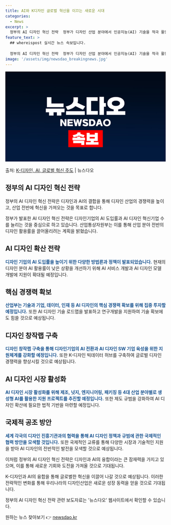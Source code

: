 ```yaml
---
title: AI와 K디자인 글로벌 혁신을 이끄는 새로운 시대
categories:
  - News
excerpt: >
  정부의 AI 디자인 혁신 전략  정부가 디자인 산업 분야에서 인공지능(AI) 기술을 적극 활용해 디자인 혁신…
feature_text: >
  ## whereispost 실시간 뉴스 속보입니다.

  정부의 AI 디자인 혁신 전략  정부가 디자인 산업 분야에서 인공지능(AI) 기술을 적극 활용해 디자인 혁신…
image: '/assets/img/newsdao_breakingnews.jpg'
---
```


![뉴스다오 속보](/assets/img/newsdao_breakingnews.jpg)

<p>출처: <a href="https://newsdao.kr/4694" rel="dofollow">K-디자인, AI, 글로벌 혁신 주도</a> | 뉴스다오</p>

<h2 data-ke-size="size26">정부의 AI 디자인 혁신 전략</h2>
정부의 AI 디자인 혁신 전략은 디자인과 AI의 결합을 통해 디자인 산업의 경쟁력을 높이고, 산업 전반에 혁신을 가져오는 것을 목표로 합니다.

<p data-ke-size="size16">정부가 발표한 AI 디자인 혁신 전략은 디자인기업의 AI 도입률과 AI 디자인 혁신기업 수를 늘리는 것을 중심으로 하고 있습니다. 산업통상자원부는 이를 통해 산업 분야 전반의 디자인 활용률을 끌어올리려는 계획을 밝혔습니다.</p>

<h2 data-ke-size="size26">AI 디자인 확산 전략</h2>
<b><span style="color: #1a5490;">디자인 기업의 AI 도입률을 높이기 위한 다양한 방법론과 정책이 발표되었습니다.</span></b> 현재의 디자인 분야 AI 활용률이 낮은 상황을 개선하기 위해 AI 서비스 개발과 AI 디자인 모델 개발에 지원이 확대될 예정입니다.

<h2 data-ke-size="size26">핵심 경쟁력 확보</h2>
<b><span style="color: #1a5490;">산업부는 기술과 기업, 데이터, 인재 등 AI 디자인의 핵심 경쟁력 확보를 위해 집중 투자할 예정입니다.</span></b> 또한 AI 디자인 기술 로드맵을 발표하고 연구개발을 지원하여 기술 확보에도 힘쓸 것으로 예상됩니다.

<h2 data-ke-size="size26">디자인 창작랩 구축</h2>
<b><span style="color: #1a5490;">디자인 창작랩 구축을 통해 디자인기업의 AI 전환과 AI 디자인 SW 기업 육성을 위한 지원체계를 강화할 예정입니다.</span></b> 또한 K-디자인 빅데이터 허브를 구축하여 글로벌 디자인 경쟁력을 향상시킬 것으로 예상됩니다.

<h2 data-ke-size="size26">AI 디자인 시장 활성화</h2>
<b><span style="color: #1a5490;">AI 디자인 시장 활성화를 위해 제조, 넛지, 엔지니어링, 패키징 등 4대 산업 분야별로 생성형 AI를 활용한 지원 프로젝트를 추진할 예정입니다.</span></b> 또한 제도 규범을 강화하여 AI 디자인 확산에 필요한 법적 기반을 마련할 예정입니다.

<h2 data-ke-size="size26">국제적 공조 방안</h2>
<b><span style="color: #1a5490;">세계 각국의 디자인 진흥기관과의 협력을 통해 AI 디자인 정책과 규범에 관한 국제적인 협력 방안을 모색할 것입니다.</span></b> 또한 국제적인 교류를 통해 다양한 시장과 기술적인 지원을 받아 AI 디자인의 전반적인 발전을 모색할 것으로 예상됩니다.

이처럼 정부의 AI 디자인 혁신 전략은 디자인과 AI의 융합이라는 큰 잠재력을 가지고 있으며, 이를 통해 새로운 기회와 도전을 가져올 것으로 기대됩니다.

<p data-ke-size="size16">K-디자인과 AI의 융합을 통해 글로벌한 혁신을 이끌어 나갈 것으로 예상됩니다. 이러한 전략적인 변화를 통해 우리나라의 디자인산업은 새로운 성장 동력을 얻을 것으로 기대됩니다.</p>

정부의 AI 디자인 혁신 전략 관련 보도자료는 '뉴스다오' 웹사이트에서 확인할 수 있습니다. 

원하는 뉴스 찾아보기 👉 <a href="https://newsdao.kr" rel="dofollow">newsdao.kr</a>


